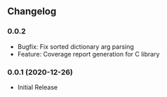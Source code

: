 ## Changelog

### 0.0.2
  * Bugfix: Fix sorted dictionary arg parsing
  * Feature: Coverage report generation for C library

### 0.0.1 (2020-12-26)
  * Initial Release
